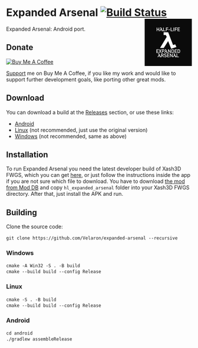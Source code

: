 # Expanded Arsenal [![Build Status](https://github.com/Velaron/expanded-arsenal/actions/workflows/build.yml/badge.svg)](https://github.com/Velaron/expanded-arsenal/actions) <img align="right" width="128" height="128" src="https://github.com/Velaron/expanded-arsenal/raw/main/android/app/src/main/ic_launcher-playstore.png" alt="Expanded Arsenal" />
Expanded Arsenal: Android port.

## Donate
[![Buy Me A Coffee](https://www.buymeacoffee.com/assets/img/custom_images/orange_img.png)](https://www.buymeacoffee.com/velaron)

[Support](https://www.buymeacoffee.com/velaron) me on Buy Me A Coffee, if you like my work and would like to support further development goals, like porting other great mods.

## Download
You can download a build at the [Releases](https://github.com/Velaron/expanded-arsenal/releases/tag/continuous) section, or use these links:
* [Android](https://github.com/Velaron/expanded-arsenal/releases/download/continuous/expanded-arsenal.apk)
* [Linux](https://github.com/Velaron/expanded-arsenal/releases/download/continuous/expanded-arsenal_linux.tar.gz) (not recommended, just use the original version)
* [Windows](https://github.com/Velaron/expanded-arsenal/releases/download/continuous/expanded-arsenal_win32.zip) (not recommended, same as above)

## Installation
To run Expanded Arsenal you need the latest developer build of Xash3D FWGS, which you can get [here](https://github.com/FWGS/xash3d-fwgs/releases/tag/continuous), or just follow the instructions inside the app if you are not sure which file to download.
You have to download [the mod from Mod DB](https://www.moddb.com/mods/half-life-expanded-arsenal) and copy `hl_expanded_arsenal` folder into your Xash3D FWGS directory.
After that, just install the APK and run.

## Building
Clone the source code:
```
git clone https://github.com/Velaron/expanded-arsenal --recursive
```
### Windows
```
cmake -A Win32 -S . -B build
cmake --build build --config Release
```
### Linux
```
cmake -S . -B build
cmake --build build --config Release
```
### Android
```
cd android
./gradlew assembleRelease
```
